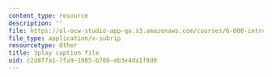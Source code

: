 ```yaml
---
content_type: resource
description: ''
file: https://ol-ocw-studio-app-qa.s3.amazonaws.com/courses/6-006-introduction-to-algorithms-fall-2011/c2d8f7a17fa91985b766eb3e4da1f8d0_BRO7mVIFt08.srt
file_type: application/x-subrip
resourcetype: Other
title: 3play caption file
uid: c2d8f7a1-7fa9-1985-b766-eb3e4da1f8d0
---
```

